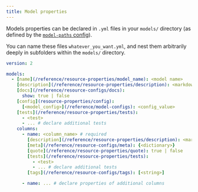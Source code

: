 ```yaml
---
title: Model properties
---
```


Models properties can be declared in `.yml` files in your `models/` directory (as defined by the [`model-paths` config](/reference/project-configs/model-paths)).

You can name these files `whatever_you_want.yml`, and nest them arbitrarily deeply in subfolders within the `models/` directory.

<File name='models/<filename>.yml'>

```yml
version: 2

models:
  - [name](/reference/resource-properties/model_name): <model name>
    [description](/reference/resource-properties/description): <markdown_string>
    [docs](/reference/resource-configs/docs):
      show: true | false
    [config](resource-properties/config):
      [<model_config>](/reference/model-configs): <config_value>
    [tests](/reference/resource-properties/tests):
      - <test>
      - ... # declare additional tests
    columns:
      - name: <column_name> # required
        [description](/reference/resource-properties/description): <markdown_string>
        [meta](/reference/resource-configs/meta): {<dictionary>}
        [quote](/reference/resource-properties/quote): true | false
        [tests](/reference/resource-properties/tests):
          - <test>
          - ... # declare additional tests
        [tags](/reference/resource-configs/tags): [<string>]

      - name: ... # declare properties of additional columns

```

</File>

<!---
FAQs
- Do I need to declare every column for it to render in documentation?
--->
